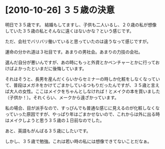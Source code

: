 # [2010-10-26] ３５歳の決意


明日で３５歳です。
結婚もしてますし、子供も二人いるし、２０歳の私が想像していた３５歳の私とそんなに遠くはないかな？という感じです。

ただ、会社でバリバリ働いていると思っていたのは違うなって感じですが。

運命の分かれ道は３社目です。あまりの男社会。あまりの力技の会社。

選んだ自分が悪いんですが、あの時にもっと外資とかベンチャーとかに行っておけばよかったといまだに後悔しています。

それはそうと、長男を産んだくらいからセミナーの時しか化粧をしなくなっていて、普段はメガネをかけてごまかしているつもりだったんですが、３５歳と言えば大人の女性。ここはメイクをちゃんとしなければ！とメイクの本を買いました（子供か！）。それくらい、メークから遠ざかっています。

私の場合、目が派手なので、すっぴんでも普通な感じに見えるのが化粧しなくなっていった原因ですが、やっぱり年はごまかせないので、これからは外に出る時はメイクしようと思う３５歳の１日前なのでした。

あと、英語もがんばる３５歳にしたいです。

しかし、３５歳で勉強。これは若い時の私には想像できてないことだなぁ。

